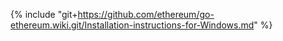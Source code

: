 {% include "git+https://github.com/ethereum/go-ethereum.wiki.git/Installation-instructions-for-Windows.md" %}
